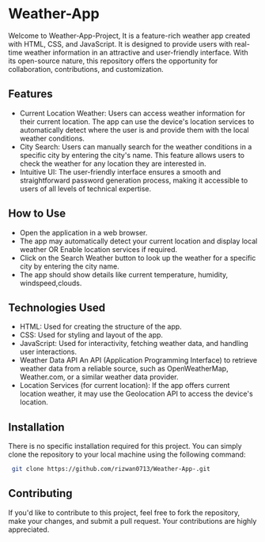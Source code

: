 # Weather-App
Welcome to Weather-App-Project, It is a feature-rich weather app created with HTML, CSS, and JavaScript. It is designed to provide users with real-time weather information in an attractive and user-friendly interface. With its open-source nature, this repository offers the opportunity for collaboration, contributions, and customization.

## Features
- Current Location Weather: Users can access weather information for their current location. The app can use the device's location services to automatically detect where the user is and provide them with the local weather conditions.
- City Search: Users can manually search for the weather conditions in a specific city by entering the city's name. This feature allows users to check the weather for any location they are interested in.
- Intuitive UI: The user-friendly interface ensures a smooth and straightforward password generation process, making it accessible to users of all levels of technical expertise.

 ## How to Use
- Open the application in a web browser.
- The app may automatically detect your current location and display local weather OR Enable location services if required.
- Click on the Search Weather button to look up the weather for a specific city by entering the city name.
- The app should show details like current temperature, humidity, windspeed,clouds.

 ## Technologies Used
- HTML: Used for creating the structure of the app.
- CSS: Used for styling and layout of the app.
- JavaScript: Used for interactivity, fetching weather data, and handling user interactions.
- Weather Data API An API (Application Programming Interface) to retrieve weather data from a reliable source, such as OpenWeatherMap, Weather.com, or a similar weather data provider.
- Location Services (for current location): If the app offers current location weather, it may use the Geolocation API to access the device's location.

## Installation

There is no specific installation required for this project. You can simply clone the repository to your local machine using the following command:

```bash
 git clone https://github.com/rizwan0713/Weather-App-.git
```

## Contributing

If you'd like to contribute to this project, feel free to fork the repository, make your changes, and submit a pull request. Your contributions are highly appreciated.
